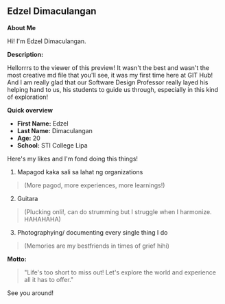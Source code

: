 ## Edzel Dimaculangan

**About Me**

Hi! I'm Edzel Dimaculangan.  

**Description:**

Hellorrrs to the viewer of this preview! It wasn't the best and wasn't the most creative md file that you'll see, it was my first time here at GIT Hub! And I am really glad that our Software Design Professor really layed his helping hand to us, his students to guide us through, especially in this kind of exploration!  

**Quick overview** 

* **First Name:** Edzel
* **Last Name:** Dimaculangan
* **Age:** 20
* **School:** STI College Lipa

Here's my likes and I'm fond doing this things!
1. Mapagod kaka sali sa lahat ng organizations 
> (More pagod, more experiences, more learnings!)
2. Guitara 
>(Plucking onli!, can do strumming but I struggle when I harmonize. HAHAHAHA)
3. Photographying/ documenting every single thing I do 
> (Memories are my bestfriends in times of grief hihi)

**Motto:**

> "Life's too short to miss out! Let's explore the world and experience all it has to offer."

See you around!
